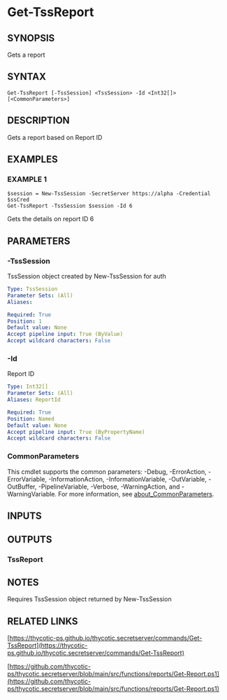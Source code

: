 # Get-TssReport

## SYNOPSIS
Gets a report

## SYNTAX

```
Get-TssReport [-TssSession] <TssSession> -Id <Int32[]> [<CommonParameters>]
```

## DESCRIPTION
Gets a report based on Report ID

## EXAMPLES

### EXAMPLE 1
```
$session = New-TssSession -SecretServer https://alpha -Credential $ssCred
Get-TssReport -TssSession $session -Id 6
```

Gets the details on report ID 6

## PARAMETERS

### -TssSession
TssSession object created by New-TssSession for auth

```yaml
Type: TssSession
Parameter Sets: (All)
Aliases:

Required: True
Position: 1
Default value: None
Accept pipeline input: True (ByValue)
Accept wildcard characters: False
```

### -Id
Report ID

```yaml
Type: Int32[]
Parameter Sets: (All)
Aliases: ReportId

Required: True
Position: Named
Default value: None
Accept pipeline input: True (ByPropertyName)
Accept wildcard characters: False
```

### CommonParameters
This cmdlet supports the common parameters: -Debug, -ErrorAction, -ErrorVariable, -InformationAction, -InformationVariable, -OutVariable, -OutBuffer, -PipelineVariable, -Verbose, -WarningAction, and -WarningVariable. For more information, see [about_CommonParameters](http://go.microsoft.com/fwlink/?LinkID=113216).

## INPUTS

## OUTPUTS

### TssReport
## NOTES
Requires TssSession object returned by New-TssSession

## RELATED LINKS

[https://thycotic-ps.github.io/thycotic.secretserver/commands/Get-TssReport](https://thycotic-ps.github.io/thycotic.secretserver/commands/Get-TssReport)

[https://github.com/thycotic-ps/thycotic.secretserver/blob/main/src/functions/reports/Get-Report.ps1](https://github.com/thycotic-ps/thycotic.secretserver/blob/main/src/functions/reports/Get-Report.ps1)

